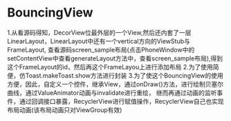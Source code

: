 # BouncingView

1.从看源码得知，DecorView位最外层的一个View,然后还内套了一层LinearLayout，LinearLayout中还有一个vertical方向的ViewStub与FrameLayout,
查看源码screen_sample布局(点击PhoneWindow中的setContentView中查看generateLayout方法中，查看screen_sample布局),得到这个FrameLayout的id，然后再这个FrameLayou上进行添加布局
2.为了使用简便，仿Toast.makeToast.show方法进行封装
3.为了使这个BouncingView的使用方便，因此，自定义一个控件，继承View，通过onDraw()方法，进行绘制贝塞尔曲线，通过ValueAnimator动画与invalidate进行重绘，
继而再通过动画的监听事件，通过回调接口暴露，RecyclerView进行赋值操作，RecyclerView自己也实现布局动画(该布局动画只对ViewGroup有效)
